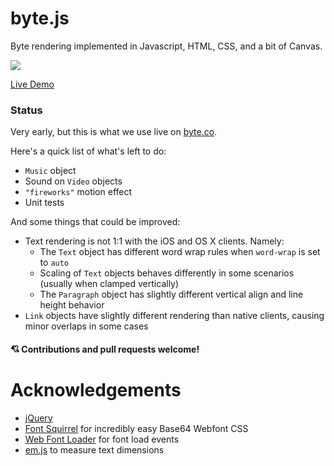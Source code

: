 # byte.js

Byte rendering implemented in Javascript, HTML, CSS, and a bit of Canvas.

![](http://i.imgur.com/cHhpGWj.gif)

[Live Demo](http://bytehq.github.io/byte.js)

### Status

Very early, but this is what we use live on [byte.co](http://byte.co). 

Here's a quick list of what's left to do:

- `Music` object
- Sound on `Video` objects
- `"fireworks"` motion effect
- Unit tests

And some things that could be improved:

- Text rendering is not 1:1 with the iOS and OS X clients. Namely:
  - The `Text` object has different word wrap rules when `word-wrap` is set to `auto`
  - Scaling of `Text` objects behaves differently in some scenarios (usually when clamped vertically)
  - The `Paragraph` object has slightly different vertical align and line height behavior
- `Link` objects have slightly different rendering than native clients, causing minor overlaps in some cases

#### 💘 Contributions and pull requests welcome!

# Acknowledgements

- <a href="https://github.com/jquery/jquery">jQuery</a>
- <a href="http://www.fontsquirrel.com">Font Squirrel</a> for incredibly easy Base64 Webfont CSS
- <a href="https://github.com/typekit/webfontloader">Web Font Loader</a> for font load events
- <a href="https://github.com/ryansturmer/em.js">em.js</a> to measure text dimensions
